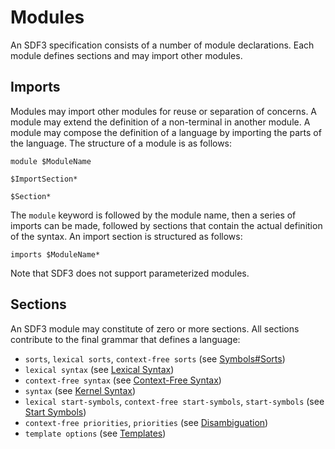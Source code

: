 # Modules

An SDF3 specification consists of a number of module declarations. Each module defines sections and may import other modules.


## Imports

Modules may import other modules for reuse or separation of concerns. A module may extend the definition of a non-terminal in another module. A module may compose the definition of a language by importing the parts of the language. The structure of a module is as follows:

```
module $ModuleName

$ImportSection*

$Section*
```

The ``module`` keyword is followed by the module name, then a series of imports can be made, followed by sections that contain the actual definition of the syntax. An import section is structured as follows:

```
imports $ModuleName*
```

Note that SDF3 does not support parameterized modules.


## Sections

An SDF3 module may constitute of zero or more sections. All sections contribute to the final grammar that defines a language:

 - `sorts`, `lexical sorts`, `context-free sorts` (see [Symbols#Sorts](symbols.md#sorts))
 - `lexical syntax` (see [Lexical Syntax](lexical-syntax.md))
 - `context-free syntax` (see [Context-Free Syntax](context-free-syntax.md))
 - `syntax` (see [Kernel Syntax](kernel-syntax.md))
 - `lexical start-symbols`, `context-free start-symbols`, `start-symbols` (see [Start Symbols](start-symbols.md))
 - `context-free priorities`, `priorities` (see [Disambiguation](disambiguation.md))
 - `template options` (see [Templates](templates.md))
